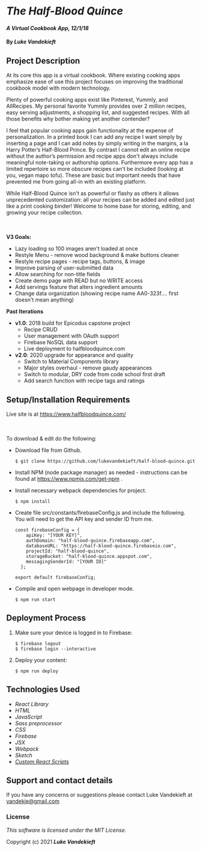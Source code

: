 # _The Half-Blood Quince_

#### _A Virtual Cookbook App, 12/1/18_

#### By _**Luke Vandekieft**_

## Project Description

At its core this app is a virtual cookbook. Where existing cooking apps emphasize ease of use this project focuses on improving the traditional cookbook model with modern technology.

Plenty of powerful cooking apps exist like Pinterest, Yummly, and AllRecipes. My personal favorite Yummly provides over 2 million recipes, easy serving adjustments, a shopping list, and suggested recipes. With all those benefits why bother making yet another contender?

I feel that popular cooking apps gain functionality at the expense of personalization. In a printed book I can add any recipe I want simply by inserting a page and I can add notes by simply writing in the margins, a la Harry Potter’s Half-Blood Prince. By contrast I cannot edit an online recipe without the author’s permission and recipe apps don't always include meaningful note-taking or authorship options. Furthermore every app has a limited repertoire so more obscure recipes can't be included (looking at you, vegan mapo tofu). These are basic but important needs that have prevented me from going all-in with an existing platform.

While Half-Blood Quince isn't as powerful or flashy as others it allows unprecedented customization: all your recipes can be added and edited just like a print cooking binder! Welcome to home base for storing, editing, and growing your recipe collection.
<br>
<br>
<br>

**V3 Goals:**

* Lazy loading so 100 images aren't loaded at once
* Restyle Menu - remove wood background & make buttons cleaner
* Restyle recipe pages - recipe tags, buttons, & image
* Improve parsing of user-submitted data
* Allow searching for non-title fields
* Create demo page with READ but no WRITE access
* Add servings feature that alters ingredient amounts
* Change data organization (showing recipe name AA0-323f.... first doesn't mean anything)

**Past Iterations**
* **v1.0**: 2018 build for Epicodus capstone project
    * Recipe CRUD
    * User management with OAuth support
    * Firebase NoSQL data support
    * Live deployment to halfbloodquince.com
* **v2.0**: 2020 upgrade for appearance and quality
    * Switch to Material Components library
    * Major styles overhaul - remove gaudy appearances
    * Switch to modular, DRY code from code school first draft
    * Add search function with recipe tags and ratings

## Setup/Installation Requirements

Live site is at https://www.halfbloodquince.com/         
<br>
<br>

To download & edit do the following:

* Download file from Github.

      $ git clone https://github.com/lukevandekieft/half-blood-quince.git

* Install NPM (node package manager) as needed - instructions can be found at https://www.npmjs.com/get-npm .

* Install necessary webpack dependencies for project.

      $ npm install

* Create file src/constants/firebaseConfig.js and include the following. You will need to get the API key and sender ID from me.

      const firebaseConfig = {
          apiKey: "[YOUR KEY]",
          authDomain: "half-blood-quince.firebaseapp.com",
          databaseURL: "https://half-blood-quince.firebaseio.com",
          projectId: "half-blood-quince",
          storageBucket: "half-blood-quince.appspot.com",
          messagingSenderId: "[YOUR ID]"
        };

      export default firebaseConfig;

* Compile and open webpage in developer mode.

      $ npm run start

## Deployment Process

1. Make sure your device is logged in to Firebase:
    ```
    $ firebase logout
    $ firebase login --interactive
    ```

2. Deploy your content:
    ```
    $ npm run deploy
    ```

## Technologies Used

* _React Library_
* _HTML_
* _JavaScript_
* _Sass preprocessor_
* _CSS_
* _Firebase_
* _JSX_
* _Webpack_
* _Sketch_
* [_Custom React Scripts_](https://www.npmjs.com/package/custom-react-scripts)

## Support and contact details

If you have any concerns or suggestions please contact Luke Vandekieft at vandekie@gmail.com

### License

*This software is licensed under the MIT License.*

Copyright (c) 2021 **_Luke Vandekieft_**
